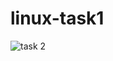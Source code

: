 
# linux-task1
![task 2](https://github.com/user-attachments/assets/71a6358c-afb8-47ad-b75c-25cec0602672)
